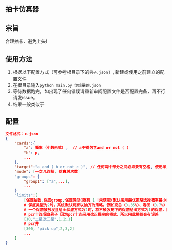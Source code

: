 ## 抽卡仿真器

## 宗旨

合理抽卡、避免上头!




## 使用方法

1. 根据以下配置方式（可参考根目录下的`例子.json`）, 新建或使用之前建立的配置文件
2. 在根目录输入`python main.py 你想要的.json`
3. 等待数据跑完，如出现了任何错误请重新审阅配置文件是否配置完备，再不行请发issue。
4. 结果一般类似于

## 配置

```json
文件格式：x.json
{
    "cards":{
        "a": 概率（小数形式）,  // a不得包含and or not ( )
        "b": p,
        ...
    },
    "target":"a and ( b or not c )", // 任何两个部分之间必须要有空格, 使用半角括号
    "mode": [一次几连抽, 仿真总次数]
    "groups": {
        "group1": ["a",...],
        ...
    }
    "limits":[
        [保底抽数,保底group,保底类型(随机 1 |未获取(默认采用最优策略选择概率最小的) 2),若提前取得是否会重置(当抽出保底卡后，是否重置保底 1 抽出后立刻重置count（幻书启示录） 2 抽出后不重置count，但不再触发（pcr 二星保底） 3 无（pcr 井）),保底方式（替换 1|附加 2）],
        # 保底类型为2时，系统默认玩家以抽齐为策略。例如克总（0.35%）、春田（0.7%）双保底时，若一井内都没出，则优先选择克总（次数期望最优）
        # 一个保底被触发且给出保底方式为1时，将不触发剩下的保底给出方式为1的保底，防止浪费保底，所以请把优先度高的放在上面
        # pcr十连保底例子 因为pcr十连采用改正概率的模式，所以用此模拟会有误差
        [10,"二星及三星",1,2,1]
        # pcr井
        [300, "pick up",2,3,2]
        ...
    ]
}
```
